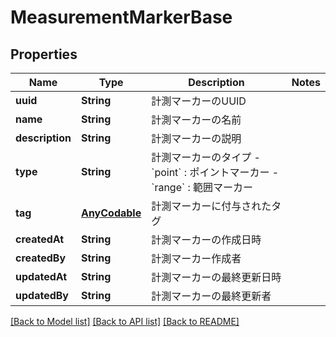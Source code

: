 # MeasurementMarkerBase

## Properties
Name | Type | Description | Notes
------------ | ------------- | ------------- | -------------
**uuid** | **String** | 計測マーカーのUUID | 
**name** | **String** | 計測マーカーの名前 | 
**description** | **String** | 計測マーカーの説明 | 
**type** | **String** | 計測マーカーのタイプ - &#x60;point&#x60; : ポイントマーカー - &#x60;range&#x60; : 範囲マーカー | 
**tag** | [**AnyCodable**](.md) | 計測マーカーに付与されたタグ | 
**createdAt** | **String** | 計測マーカーの作成日時 | 
**createdBy** | **String** | 計測マーカー作成者 | 
**updatedAt** | **String** | 計測マーカーの最終更新日時 | 
**updatedBy** | **String** | 計測マーカーの最終更新者 | 

[[Back to Model list]](../README.md#documentation-for-models) [[Back to API list]](../README.md#documentation-for-api-endpoints) [[Back to README]](../README.md)


